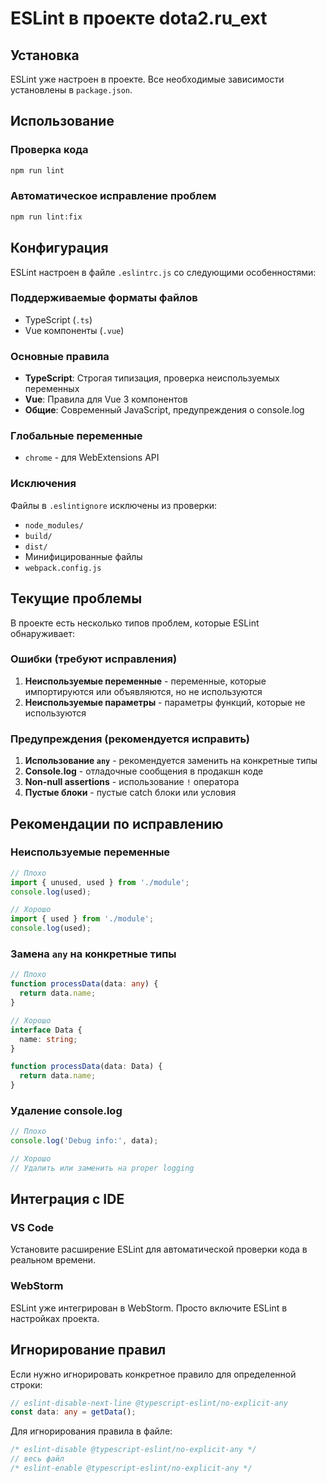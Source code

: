 # ESLint в проекте dota2.ru_ext

## Установка

ESLint уже настроен в проекте. Все необходимые зависимости установлены в `package.json`.

## Использование

### Проверка кода
```bash
npm run lint
```

### Автоматическое исправление проблем
```bash
npm run lint:fix
```

## Конфигурация

ESLint настроен в файле `.eslintrc.js` со следующими особенностями:

### Поддерживаемые форматы файлов
- TypeScript (`.ts`)
- Vue компоненты (`.vue`)

### Основные правила
- **TypeScript**: Строгая типизация, проверка неиспользуемых переменных
- **Vue**: Правила для Vue 3 компонентов
- **Общие**: Современный JavaScript, предупреждения о console.log

### Глобальные переменные
- `chrome` - для WebExtensions API

### Исключения
Файлы в `.eslintignore` исключены из проверки:
- `node_modules/`
- `build/`
- `dist/`
- Минифицированные файлы
- `webpack.config.js`

## Текущие проблемы

В проекте есть несколько типов проблем, которые ESLint обнаруживает:

### Ошибки (требуют исправления)
1. **Неиспользуемые переменные** - переменные, которые импортируются или объявляются, но не используются
2. **Неиспользуемые параметры** - параметры функций, которые не используются

### Предупреждения (рекомендуется исправить)
1. **Использование `any`** - рекомендуется заменить на конкретные типы
2. **Console.log** - отладочные сообщения в продакшн коде
3. **Non-null assertions** - использование `!` оператора
4. **Пустые блоки** - пустые catch блоки или условия

## Рекомендации по исправлению

### Неиспользуемые переменные
```typescript
// Плохо
import { unused, used } from './module';
console.log(used);

// Хорошо
import { used } from './module';
console.log(used);
```

### Замена `any` на конкретные типы
```typescript
// Плохо
function processData(data: any) {
  return data.name;
}

// Хорошо
interface Data {
  name: string;
}

function processData(data: Data) {
  return data.name;
}
```

### Удаление console.log
```typescript
// Плохо
console.log('Debug info:', data);

// Хорошо
// Удалить или заменить на proper logging
```

## Интеграция с IDE

### VS Code
Установите расширение ESLint для автоматической проверки кода в реальном времени.

### WebStorm
ESLint уже интегрирован в WebStorm. Просто включите ESLint в настройках проекта.

## Игнорирование правил

Если нужно игнорировать конкретное правило для определенной строки:

```typescript
// eslint-disable-next-line @typescript-eslint/no-explicit-any
const data: any = getData();
```

Для игнорирования правила в файле:

```typescript
/* eslint-disable @typescript-eslint/no-explicit-any */
// весь файл
/* eslint-enable @typescript-eslint/no-explicit-any */
``` 